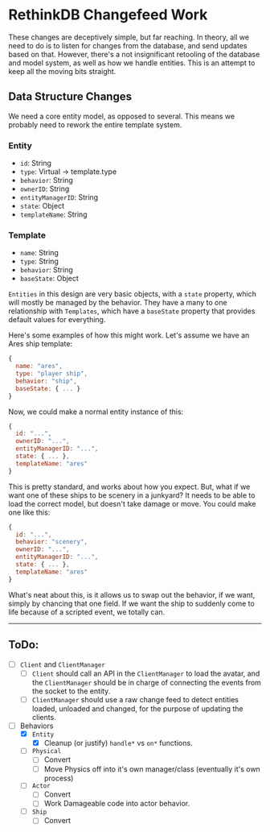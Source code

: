 # RethinkDB Changefeed Work

These changes are deceptively simple, but far reaching. In theory, all we need to do is to listen for changes from the
database, and send updates based on that. However, there's a not insignificant retooling of the database and model
system, as well as how we handle entities. This is an attempt to keep all the moving bits straight.

## Data Structure Changes

We need a core entity model, as opposed to several. This means we probably need to rework the entire template system.

### Entity
 - `id`: String
 - `type`: Virtual -> template.type
 - `behavior`: String
 - `ownerID`: String
 - `entityManagerID`: String
 - `state`: Object
 - `templateName`: String

### Template
 - `name`: String
 - `type`: String
 - `behavior`: String
 - `baseState`: Object

 `Entities` in this design are very basic objects, with a `state` property, which will mostly be managed by the behavior.
 They have a many to one relationship with `Templates`, which have a `baseState` property that provides default values for
 everything.

 Here's some examples of how this might work. Let's assume we have an Ares ship template:

 ```javascript
 {
   name: "ares",
   type: "player ship",
   behavior: "ship",
   baseState: { ... }
 }
 ```

 Now, we could make a normal entity instance of this:

 ```javascript
 {
   id: "...",
   ownerID: "...",
   entityManagerID: "...",
   state: { ... },
   templateName: "ares"
 }
 ```

 This is pretty standard, and works about how you expect. But, what if we want one of these ships to be scenery in a
 junkyard? It needs to be able to load the correct model, but doesn't take damage or move. You could make one like this:

 ```javascript
 {
   id: "...",
   behavior: "scenery",
   ownerID: "...",
   entityManagerID: "...",
   state: { ... },
   templateName: "ares"
 }
 ```
 What's neat about this, is it allows us to swap out the behavior, if we want, simply by chancing that one field. If we
 want the ship to suddenly come to life because of a scripted event, we totally can.
 
 -----------------------------------------------------------------------------------------------------------------------

## ToDo:

 - [ ] `Client` and `ClientManager`
    - [ ] `Client` should call an API in the `ClientManager` to load the avatar, and the `ClientManager` should be in charge of connecting the events from the socket to the entity.
    - [ ] `ClientManager` should use a raw change feed to detect entities loaded, unloaded and changed, for the purpose of updating the clients.
 - [ ] Behaviors
    - [X] `Entity`
       - [X] Cleanup (or justify) `handle*` vs `on*` functions.
    - [ ] `Physical`
       - [ ] Convert
       - [ ] Move Physics off into it's own manager/class (eventually it's own process)
    - [ ] `Actor`
       - [ ] Convert
       - [ ] Work Damageable code into actor behavior.
    - [ ] `Ship`
       - [ ] Convert